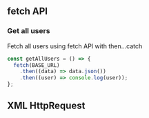 ## fetch API 

### Get all users 
Fetch all users using fetch API with then...catch
```js
const getAllUsers = () => {
  fetch(BASE_URL)
    .then((data) => data.json())
    .then((user) => console.log(user));
};
```

## XML HttpRequest